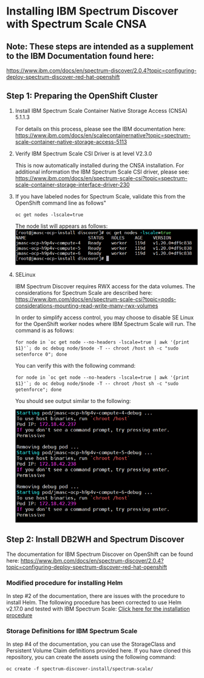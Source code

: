 # Installing IBM Spectrum Discover with Spectrum Scale CNSA


## Note: These steps are intended as a supplement to the IBM Documentation found here:
https://www.ibm.com/docs/en/spectrum-discover/2.0.4?topic=configuring-deploy-spectrum-discover-red-hat-openshift

## Step 1: Preparing the OpenShift Cluster

1. Install IBM Spectrum Scale Container Native Storage Access (CNSA) 5.1.1.3

   For details on this process, please see the IBM documentation here:
   https://www.ibm.com/docs/en/scalecontainernative?topic=spectrum-scale-container-native-storage-access-5113

2. Verify IBM Spectrum Scale CSI Driver is at level V2.3.0 

   This is now automatically installed during the CNSA installation. For additional information the IBM Spectrum Scale CSI driver, please see: 
   https://www.ibm.com/docs/en/spectrum-scale-csi?topic=spectrum-scale-container-storage-interface-driver-230

3. If you have labeled nodes for Spectrum Scale, validate this from the OpenShift command line as follows"
    ```
    oc get nodes -lscale=true
    ```
    The node list will appears as follows:
    ![oc get nodes -lscale=true](images/oc-get-nodes.png)

4.  SELinux

    IBM Spectrum Discover requires RWX access for the data volumes. The considerations for Spectrum Scale are described here: https://www.ibm.com/docs/en/spectrum-scale-csi?topic=pods-considerations-mounting-read-write-many-rwx-volumes

    In order to simplify access control, you may choose to disable SE Linux for the OpenShift worker nodes where IBM Spectrum Scale will run. The command is as follows:
    ```
    for node in `oc get node --no-headers -lscale=true | awk '{print $1}'`; do oc debug node/$node -T -- chroot /host sh -c "sudo setenforce 0"; done
    ```
    You can verify this with the following command:
    ```
    for node in `oc get node --no-headers -lscale=true | awk '{print $1}'`; do oc debug node/$node -T -- chroot /host sh -c "sudo getenforce"; done
    
    ```
    You should see output similar to the following:

    ![getenforce](images/getenforce1.png)

## Step 2: Install DB2WH and Spectrum Discover
The documentation for IBM Spectrum Discover on OpenShift can be found here:
https://www.ibm.com/docs/en/spectrum-discover/2.0.4?topic=configuring-deploy-spectrum-discover-red-hat-openshift

### Modified procedure for installing Helm 
In step #2 of the documentation, there are issues with the procedure to install Helm. The following procedure has been corrected to use Helm v2.17.0 and tested with IBM Spectrum Scale: [Click here for the installation procedure](tiller-installation/tiller-installation-steps.md)

### <a name="storage_definitions"></a>Storage Definitions for IBM Spectrum Scale
In step #4 of the documentation, you can use the StorageClass and Persistent Volume Claim definitions provided here.
If you have cloned this repository, you can create the assets using the following command:
```
oc create -f spectrum-discover-install/spectrum-scale/
```

